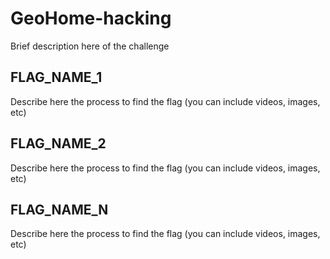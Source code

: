 # GeoHome-hacking

Brief description here of the challenge

## FLAG_NAME_1

Describe here the process to find the flag (you can include videos, images, etc)

## FLAG_NAME_2

Describe here the process to find the flag (you can include videos, images, etc)

## FLAG_NAME_N

Describe here the process to find the flag (you can include videos, images, etc)
